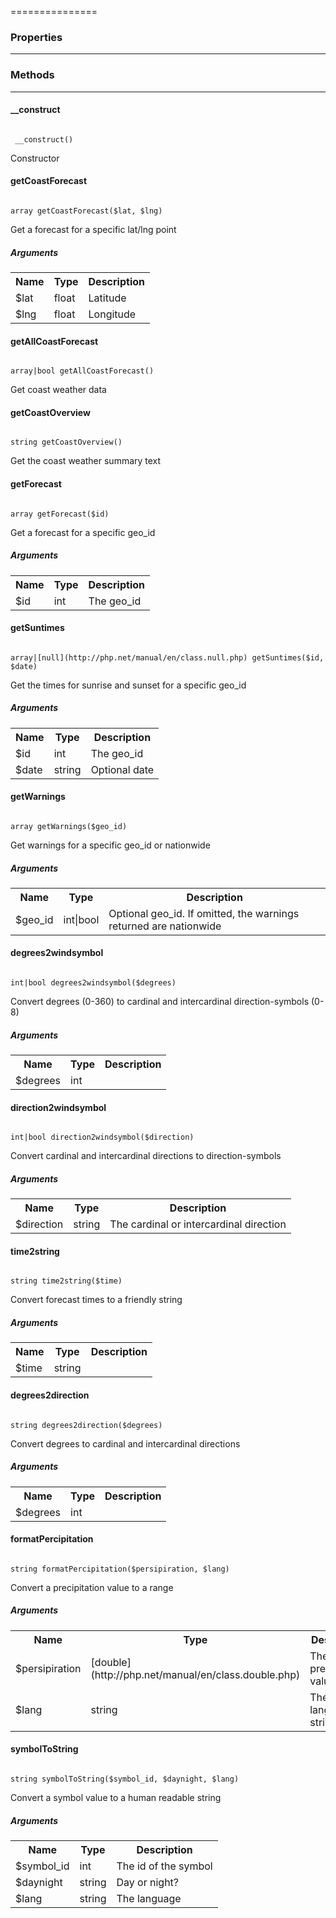 ===============

### Properties
----------



### Methods
----------

#### __construct

<code>
 __construct()
</code>

Constructor

#### getCoastForecast

<code>
array getCoastForecast($lat, $lng)
</code>

Get a forecast for a specific lat/lng point

##### Arguments

<table>
  <tr>
    <th>Name</th><th>Type</th><th>Description</th>
  </tr><tr><td>$lat</td><td>float</td><td>Latitude</td></tr><tr><td>$lng</td><td>float</td><td>Longitude</td></tr></table>

#### getAllCoastForecast

<code>
array|bool getAllCoastForecast()
</code>

Get coast weather data

#### getCoastOverview

<code>
string getCoastOverview()
</code>

Get the coast weather summary text

#### getForecast

<code>
array getForecast($id)
</code>

Get a forecast for a specific geo_id

##### Arguments

<table>
  <tr>
    <th>Name</th><th>Type</th><th>Description</th>
  </tr><tr><td>$id</td><td>int</td><td>The geo_id</td></tr></table>

#### getSuntimes

<code>
array|[null](http://php.net/manual/en/class.null.php) getSuntimes($id, $date)
</code>

Get the times for sunrise and sunset for a specific geo_id

##### Arguments

<table>
  <tr>
    <th>Name</th><th>Type</th><th>Description</th>
  </tr><tr><td>$id</td><td>int</td><td>The geo_id</td></tr><tr><td>$date</td><td>string</td><td>Optional date</td></tr></table>

#### getWarnings

<code>
array getWarnings($geo_id)
</code>

Get warnings for a specific geo_id or nationwide

##### Arguments

<table>
  <tr>
    <th>Name</th><th>Type</th><th>Description</th>
  </tr><tr><td>$geo_id</td><td>int|bool</td><td>Optional geo_id. If omitted, the warnings returned are nationwide</td></tr></table>

#### degrees2windsymbol

<code>
int|bool degrees2windsymbol($degrees)
</code>

Convert degrees (0-360) to cardinal and intercardinal direction-symbols (0-8)

##### Arguments

<table>
  <tr>
    <th>Name</th><th>Type</th><th>Description</th>
  </tr><tr><td>$degrees</td><td>int</td><td></td></tr></table>

#### direction2windsymbol

<code>
int|bool direction2windsymbol($direction)
</code>

Convert cardinal and intercardinal directions to direction-symbols

##### Arguments

<table>
  <tr>
    <th>Name</th><th>Type</th><th>Description</th>
  </tr><tr><td>$direction</td><td>string</td><td>The cardinal or intercardinal direction</td></tr></table>

#### time2string

<code>
string time2string($time)
</code>

Convert forecast times to a friendly string

##### Arguments

<table>
  <tr>
    <th>Name</th><th>Type</th><th>Description</th>
  </tr><tr><td>$time</td><td>string</td><td></td></tr></table>

#### degrees2direction

<code>
string degrees2direction($degrees)
</code>

Convert degrees to cardinal and intercardinal directions

##### Arguments

<table>
  <tr>
    <th>Name</th><th>Type</th><th>Description</th>
  </tr><tr><td>$degrees</td><td>int</td><td></td></tr></table>

#### formatPercipitation

<code>
string formatPercipitation($persipiration, $lang)
</code>

Convert a precipitation value to a range

##### Arguments

<table>
  <tr>
    <th>Name</th><th>Type</th><th>Description</th>
  </tr><tr><td>$persipiration</td><td>[double](http://php.net/manual/en/class.double.php)</td><td>The precipitation value</td></tr><tr><td>$lang</td><td>string</td><td>The language string</td></tr></table>

#### symbolToString

<code>
string symbolToString($symbol_id, $daynight, $lang)
</code>

Convert a symbol value to a human readable string

##### Arguments

<table>
  <tr>
    <th>Name</th><th>Type</th><th>Description</th>
  </tr><tr><td>$symbol_id</td><td>int</td><td>The id of the symbol</td></tr><tr><td>$daynight</td><td>string</td><td>Day or night?</td></tr><tr><td>$lang</td><td>string</td><td>The language</td></tr></table>

